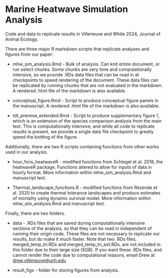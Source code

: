 # Marine Heatwave Simulation Analysis

Code and data to replicate results in Villeneuve and White 2024, Journal of Animal Ecology.

There are three major R markdown scripts that replicate analyses and figures from our paper:

* mhw_sim_analysis.Rmd - Bulk of analysis. Can knit entire document, or run select chunks. Some chunks are very time and computationally intensive, so we provide .RDs data files that can be read in at checkpoints to speed rendering of the document. These data files can be replicated by running chunks that are not evaluated in the markdown. A rendered .html file of the markdown is also available. 

* conceptual_figure.Rmd - Script to produce conceptual figure panels in the manuscript. A rendered .html file of the markdown is also available. 

* tdt_premise_extended.Rmd - Script to produce supplementary figure 1, which is an extension of the species comparison analysis from the main text. This is computationally intensive, and while all code to replicate results is present, we provide a single data file checkpoint to greatly speed the knitting of the figure.

Additionally, there are two R scripts containing functions from other works used in our analysis. 
* hour_fxns_heatwaveR - modified functions from Schlegel et al. 2018, the heatwaveR package. Functions altered to allow for inputs of data in hourly format. More information within mhw_sim_analysis.Rmd and manuscript text.

* Thermal_landscape_functions.R - modified functions from Rezende et al. 2020 to create thermal tolerance landscapes and produce estimates of mortality using dynamic survival model. More information within mhw_sim_analysis.Rmd and manuscript text.

Finally, there are two folders.

* data - .RDs files that are saved during computationally intensive sections of the analysis, so that they can be read in independent of running their origin code. These files are not necessary to replicate our results, but do make it much faster. Note that two .RDs files, merged_temp_tri.RDs and merged_temp_tri_ext.RDs, are not included in this folder due to their large size (5GB). If you want these .RDs files, and cannot render the code due to computational reasons, email Drew at drew.villeneuve@unh.edu

* result_figs - folder for storing figures from analysis. 
